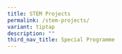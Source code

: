 ```yaml
---
title: STEM Projects
permalink: /stem-projects/
variant: tiptap
description: ""
third_nav_title: Special Programme
---
```

